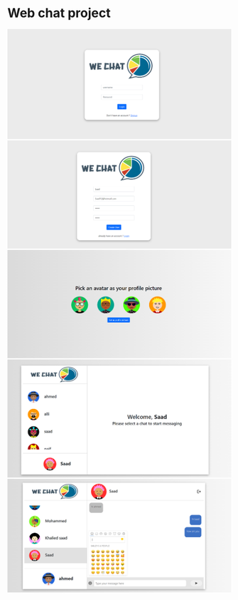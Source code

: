 # Web chat project

<img src="./src/Screenshots/1.png" >
<img src="./src/Screenshots/2.png" >
<img src="./src/Screenshots/3.png" >
<img src="./src/Screenshots/4.png" >
<img src="./src/Screenshots/5.png" >
